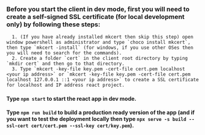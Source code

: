 ### Before you start the client in dev mode, first you will need to create a self-signed SSL certificate (for local development only) by following these steps:
      1. (If you have already installed mkcert then skip this step) open window powershell as administrator and type `choco install mkcert`, then type `mkcert -install` (for windows, if you use other OSes then you will need to search for the commands).
      2. Create a folder `cert` in the client root directory by typing `mkdir cert` and then go to that directory.
      3. Type `mkcert -key-file key.pem -cert-file cert.pem localhost <your ip address>` or `mkcert -key-file key.pem -cert-file cert.pem localhost 127.0.0.1 ::1 <your ip address>` to create a SSL certificate for localhost and IP address react project.

#### Type `npm start` to start the react app in dev mode.
#### Type `npm run build` to build a production ready version of the app (and if you want to test the deployment locally then type `npx serve -s build --ssl-cert cert/cert.pem --ssl-key cert/key.pem`).